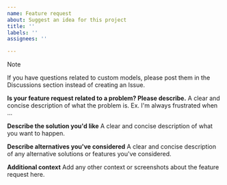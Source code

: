 ```yaml
---
name: Feature request
about: Suggest an idea for this project
title: ''
labels: ''
assignees: ''

---
```


> [!NOTE]  
> If you have questions related to custom models, please post them in the Discussions section instead of creating an Issue.

**Is your feature request related to a problem? Please describe.**
A clear and concise description of what the problem is. Ex. I'm always frustrated when ...

**Describe the solution you'd like**
A clear and concise description of what you want to happen.

**Describe alternatives you've considered**
A clear and concise description of any alternative solutions or features you've considered.

**Additional context**
Add any other context or screenshots about the feature request here.
